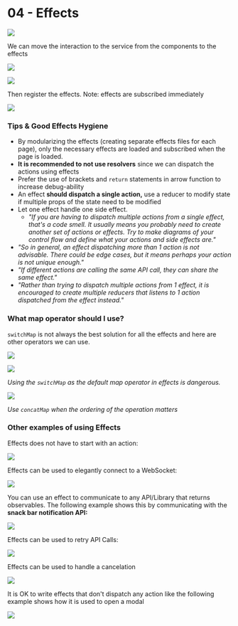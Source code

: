 # 04 - Effects

![](../.gitbook/assets/image%20%2890%29.png)

We can move the interaction to the service from the components to the effects

![](../.gitbook/assets/image%20%284%29.png)

![](../.gitbook/assets/image%20%2812%29.png)

Then register the effects. Note: effects are subscribed immediately

![](../.gitbook/assets/image%20%2830%29.png)

### 

### Tips & Good Effects Hygiene

* By modularizing the effects \(creating separate effects files for each page\), only the necessary effects are loaded and subscribed when the page is loaded.
* **It is recommended to not use resolvers** since we can dispatch the actions using effects
* Prefer the use of brackets and `return` statements in arrow function to increase debug-ability
* An effect **should dispatch a single action,** use a reducer to modify state if multiple props of the state need to be modified
* Let one effect handle one side effect.
  * _"If you are having to dispatch multiple actions from a single effect, that's a code smell. It usually means you probably need to create another set of actions or effects. Try to make diagrams of your control flow and define what your actions and side effects are."_
* _"So in general, an effect dispatching more than 1 action is not advisable. There could be edge cases, but it means perhaps your action is not unique enough."_
* _"If different actions are calling the same API call, they can share the same effect."_
* _"Rather than trying to dispatch multiple actions from 1 effect, it is encouraged to create multiple reducers that listens to 1 action dispatched from the effect instead."_

### What map operator should I use?

`switchMap` is not always the best solution for all the effects and here are other operators we can use.

![](../.gitbook/assets/image-effects5.png)

![](../.gitbook/assets/image-effects6.png)

_Using the `switchMap` as the default map operator in effects is dangerous._

![](../.gitbook/assets/image-effects7.png)

_Use `concatMap` when the ordering of the operation matters_

### Other examples of using Effects

Effects does not have to start with an action:

![](../.gitbook/assets/image%20%2865%29.png)

Effects can be used to elegantly connect to a WebSocket:

![](../.gitbook/assets/image%20%2851%29.png)

You can use an effect to communicate to any API/Library that returns observables. The following example shows this by communicating with the **snack bar notification API:**

![](../.gitbook/assets/image%20%2819%29.png)

Effects can be used to retry API Calls:

![](../.gitbook/assets/image%20%2814%29.png)

Effects can be used to handle a cancelation

![](../.gitbook/assets/image%20%2831%29.png)



It is OK to write effects that don't dispatch any action like the following example shows how it is used to open a modal

![](../.gitbook/assets/image%20%2888%29.png)

